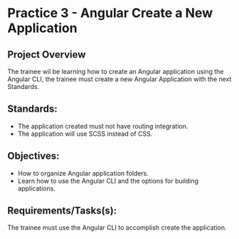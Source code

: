 # Practice 3 - Angular Create a New Application

## Project Overview

The trainee wil be learning how to create an Angular application using the Angular CLI, the trainee must create a new Angular Application with the next Standards.

## Standards:

- The application created must not have routing integration.
- The application will use SCSS instead of CSS.

## Objectives:

- How to organize Angular application folders.
- Learn how to use the Angular CLI and the options for building applications.

## Requirements/Tasks(s):

The trainee must use the Angular CLI to accomplish create the application.